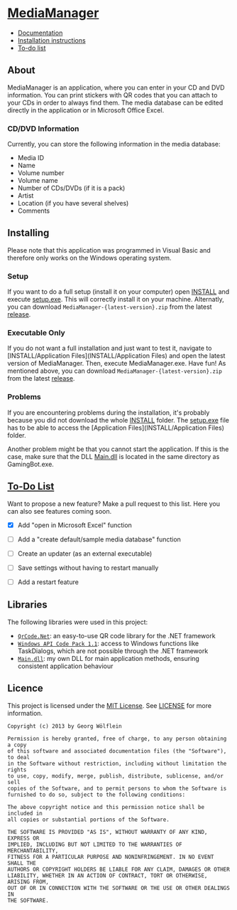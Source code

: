 [MediaManager](http://georgw777.github.io/MediaManager/)
============
* [Documentation](http://georgw777.github.io/MediaManager/documentation/mediamanager.html)
* [Installation instructions](#installing)
* [To-do list](#to-do-list)


## About
MediaManager is an application, where you can enter in your CD and DVD information. You can print stickers with QR codes that you can attach to your CDs in order to always find them. The media database can be edited directly in the application or in Microsoft Office Excel. 


### CD/DVD Information
Currently, you can store the following information in the media database: 
- Media ID
- Name
- Volume number
- Volume name
- Number of CDs/DVDs (if it is a pack)
- Artist
- Location (if you have several shelves)
- Comments


## Installing
Please note that this application was programmed in Visual Basic and therefore only works on the Windows operating system. 


### Setup
If you want to do a full setup (install it on your computer) open [INSTALL](INSTALL) and execute [setup.exe](INSTALL/setup.exe). This will correctly install it on your machine. Alternatly, you can download `MediaManager-{latest-version}.zip` from the latest [release](../../releases). 


### Executable Only
If you do not want a full installation and just want to test it, navigate to [INSTALL/Application Files](INSTALL/Application Files) and open the latest version of MediaManager. Then, execute MediaManager.exe. Have fun! As mentioned above, you can download `MediaManager-{latest-version}.zip` from the latest [release](../../releases). 


### Problems
If you are encountering problems during the installation, it's probably because you did not download the whole [INSTALL](INSTALL) folder. The [setup.exe](INSTALL/setup.exe) file has to be able to access the [Application Files](INSTALL/Application Files) folder. 

Another problem might be that you cannot start the application. If this is the case, make sure that the DLL [Main.dll](Main.dll) is located in the same directory as GamingBot.exe. 


## [To-Do List](https://github.com/georgw777/MediaManager/issues/2)
Want to propose a new feature? Make a pull request to this list. Here you can also see features coming soon. 
- [x] Add "open in Microsoft Excel" function
- [ ] Add a "create default/sample media database" function
- [ ] Create an updater (as an external executable)
- [ ] Save settings without having to restart manually
- [ ] Add a restart feature


## Libraries
The following libraries were used in this project: 
- [`QrCode.Net`](http://qrcodenet.codeplex.com/): an easy-to-use QR code library for the .NET framework
- [`Windows API Code Pack 1.1`](http://archive.msdn.microsoft.com/WindowsAPICodePack): access to Windows functions like TaskDialogs, which are not possible through the .NET framework
- [`Main.dll`](MediaManager/libs/Main.dll): my own DLL for main application methods, ensuring consistent application behaviour


## Licence
This project is licensed under the [MIT License](http://opensource.org/licenses/MIT). See [LICENSE](LICENSE) for more information. 
```
Copyright (c) 2013 by Georg Wölflein

Permission is hereby granted, free of charge, to any person obtaining a copy
of this software and associated documentation files (the "Software"), to deal
in the Software without restriction, including without limitation the rights
to use, copy, modify, merge, publish, distribute, sublicense, and/or sell
copies of the Software, and to permit persons to whom the Software is
furnished to do so, subject to the following conditions:

The above copyright notice and this permission notice shall be included in
all copies or substantial portions of the Software.

THE SOFTWARE IS PROVIDED "AS IS", WITHOUT WARRANTY OF ANY KIND, EXPRESS OR
IMPLIED, INCLUDING BUT NOT LIMITED TO THE WARRANTIES OF MERCHANTABILITY,
FITNESS FOR A PARTICULAR PURPOSE AND NONINFRINGEMENT. IN NO EVENT SHALL THE
AUTHORS OR COPYRIGHT HOLDERS BE LIABLE FOR ANY CLAIM, DAMAGES OR OTHER
LIABILITY, WHETHER IN AN ACTION OF CONTRACT, TORT OR OTHERWISE, ARISING FROM,
OUT OF OR IN CONNECTION WITH THE SOFTWARE OR THE USE OR OTHER DEALINGS IN
THE SOFTWARE.
```
